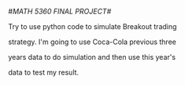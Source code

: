 #*MATH 5360 FINAL PROJECT#*

Try to use python code to simulate Breakout trading

strategy. I'm going to use Coca-Cola previous three

years data to do simulation and then use this year's

data to test my result.